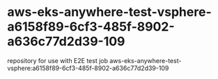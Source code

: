 # aws-eks-anywhere-test-vsphere-a6158f89-6cf3-485f-8902-a636c77d2d39-109
repository for use with E2E test job aws-eks-anywhere-test-vsphere:a6158f89-6cf3-485f-8902-a636c77d2d39-109
